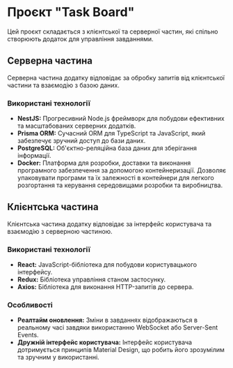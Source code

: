# Проєкт "Task Board"

Цей проєкт складається з клієнтської та серверної частин, які спільно створюють додаток для управління завданнями.

## Серверна частина

Серверна частина додатку відповідає за обробку запитів від клієнтської частини та взаємодію з базою даних.

### Використані технології

- **NestJS:** Прогресивний Node.js фреймворк для побудови ефективних та масштабованих серверних додатків.
- **Prisma ORM:** Сучасний ORM для TypeScript та JavaScript, який забезпечує зручний доступ до бази даних.
- **PostgreSQL:** Об'єктно-реляційна база даних для зберігання інформації.
- **Docker:** Платформа для розробки, доставки та виконання програмного забезпечення за допомогою контейнеризації. Дозволяє упаковувати програми та їх залежності в контейнери для легкого розгортання та керування середовищами розробки та виробництва.

## Клієнтська частина

Клієнтська частина додатку відповідає за інтерфейс користувача та взаємодію з серверною частиною.

### Використані технології

- **React:** JavaScript-бібліотека для побудови користувацького інтерфейсу.
- **Redux:** Бібліотека управління станом застосунку.
- **Axios:** Бібліотека для виконання HTTP-запитів до сервера.

### Особливості

- **Реалтайм оновлення:** Зміни в завданнях відображаються в реальному часі завдяки використанню WebSocket або Server-Sent Events.
- **Дружній інтерфейс користувача:** Інтерфейс користувача дотримується принципів Material Design, що робить його зрозумілим та зручним у використанні.
